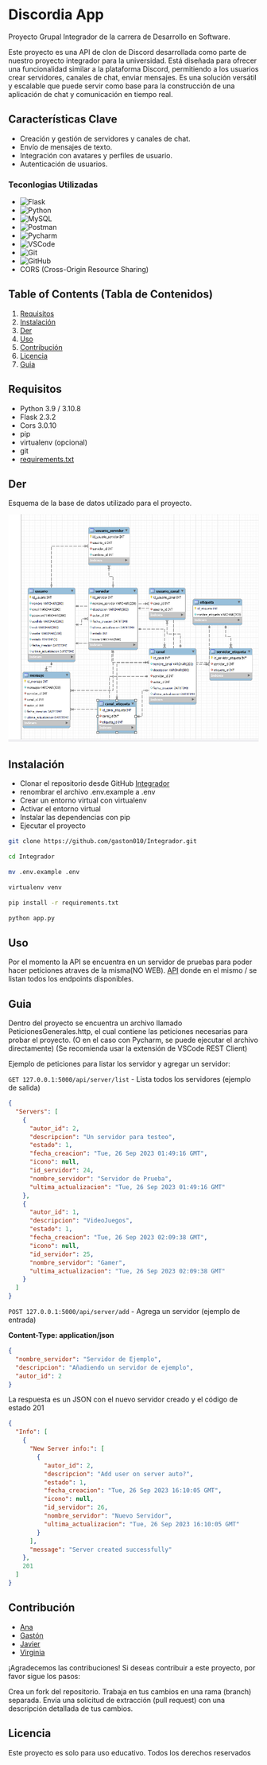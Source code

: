 # Discordia App

Proyecto Grupal Integrador de la carrera de Desarrollo en Software.

Este proyecto es una API de clon de Discord desarrollada como parte de nuestro proyecto integrador para la universidad.
Está diseñada para ofrecer una funcionalidad similar a la plataforma Discord, permitiendo a los usuarios crear
servidores, canales de chat, enviar mensajes. Es una solución versátil y escalable que
puede servir como base para la construcción de una aplicación de chat y comunicación en tiempo real.

## Características Clave

- Creación y gestión de servidores y canales de chat.
- Envío de mensajes de texto.
- Integración con avatares y perfiles de usuario.
- Autenticación de usuarios.

### Teconlogias Utilizadas

- ![Flask](https://img.shields.io/badge/Flask-Framework-red?style=for-the-badge&logo=flask)
- ![Python](https://img.shields.io/badge/Python-Programming_Language-blue?style=for-the-badge&logo=python)
- ![MySQL](https://img.shields.io/badge/MySQL-Database-blue)
- ![Postman](https://img.shields.io/badge/Postman-API-orange?style=for-the-badge&logo=postman)
- ![Pycharm](https://img.shields.io/badge/Pycharm-IDE-blue?style=for-the-badge&logo=pycharm)
- ![VSCode](https://img.shields.io/badge/VSCode-IDE-blue?style=for-the-badge&logo=visual-studio-code)
- ![Git](https://img.shields.io/badge/Git-SCM-blue?style=for-the-badge&logo=git)
- ![GitHub](https://img.shields.io/badge/GitHub-SCM-blue?style=for-the-badge&logo=github)
- CORS (Cross-Origin Resource Sharing)

## Table of Contents (Tabla de Contenidos)

1. [Requisitos](#requisitos)
2. [Instalación](#instalación)
3. [Der](#der)
4. [Uso](#uso)
5. [Contribución](#contribución)
6. [Licencia](#licencia)
7. [Guia](#guia)

## Requisitos

- Python 3.9 / 3.10.8
- Flask 2.3.2
- Cors 3.0.10
- pip
- virtualenv (opcional)
- git
- [requirements.txt](requirements.txt)

## Der

Esquema de la base de datos utilizado para el proyecto.

![img.png](utils/img.png)

## Instalación

- Clonar el repositorio desde GitHub [Integrador](https://github.com/gaston010/Integrador)
- renombrar el archivo .env.example a .env
- Crear un entorno virtual con virtualenv
- Activar el entorno virtual
- Instalar las dependencias con pip
- Ejecutar el proyecto

```bash
git clone https://github.com/gaston010/Integrador.git
```

```bash
cd Integrador
```

```bash
mv .env.example .env
```

```bash
virtualenv venv
```

```bash
pip install -r requirements.txt
```

```bash
python app.py
```

## Uso

Por el momento la API se encuentra en un servidor de pruebas para poder hacer peticiones atraves de la misma(NO WEB).
[API](https://api-2-svwb.onrender.com) donde en el mismo / se listan todos los endpoints disponibles.

## Guia

Dentro del proyecto se encuentra un archivo llamado PeticionesGenerales.http,
el cual contiene las peticiones necesarias para probar el proyecto.
(O en el caso con Pycharm, se puede ejecutar el archivo directamente)
(Se recomienda usar la extensión de VSCode REST Client)

Ejemplo de peticiones para listar los servidor y agregar un servidor:

`GET 127.0.0.1:5000/api/server/list` - Lista todos los servidores (ejemplo de salida)

```JSON
{
  "Servers": [
    {
      "autor_id": 2,
      "descripcion": "Un servidor para testeo",
      "estado": 1,
      "fecha_creacion": "Tue, 26 Sep 2023 01:49:16 GMT",
      "icono": null,
      "id_servidor": 24,
      "nombre_servidor": "Servidor de Prueba",
      "ultima_actualizacion": "Tue, 26 Sep 2023 01:49:16 GMT"
    },
    {
      "autor_id": 1,
      "descripcion": "VideoJuegos",
      "estado": 1,
      "fecha_creacion": "Tue, 26 Sep 2023 02:09:38 GMT",
      "icono": null,
      "id_servidor": 25,
      "nombre_servidor": "Gamer",
      "ultima_actualizacion": "Tue, 26 Sep 2023 02:09:38 GMT"
    }
  ]
}
```

`POST 127.0.0.1:5000/api/server/add` - Agrega un servidor (ejemplo de entrada)

**Content-Type: application/json**

```JSON
{
  "nombre_servidor": "Servidor de Ejemplo",
  "descripcion": "Añadiendo un servidor de ejemplo",
  "autor_id": 2
}
```

La respuesta es un JSON con el nuevo servidor creado y el código de estado 201

```JSON
{
  "Info": [
    {
      "New Server info:": [
        {
          "autor_id": 2,
          "descripcion": "Add user on server auto?",
          "estado": 1,
          "fecha_creacion": "Tue, 26 Sep 2023 16:10:05 GMT",
          "icono": null,
          "id_servidor": 26,
          "nombre_servidor": "Nuevo Servidor",
          "ultima_actualizacion": "Tue, 26 Sep 2023 16:10:05 GMT"
        }
      ],
      "message": "Server created successfully"
    },
    201
  ]
}
```

## Contribución

- [Ana](https://github.com/AnitaGomez2183)
- [Gastón](https://github.com/gaston010)
- [Javier](https://github.com/FSALVA157)
- [Virginia](https://github.com/virginia1612)

¡Agradecemos las contribuciones! Si deseas contribuir a este proyecto, por favor sigue los pasos:

Crea un fork del repositorio.
Trabaja en tus cambios en una rama (branch) separada.
Envía una solicitud de extracción (pull request) con una descripción detallada de tus cambios.

## Licencia

Este proyecto es solo para uso educativo. Todos los derechos reservados
